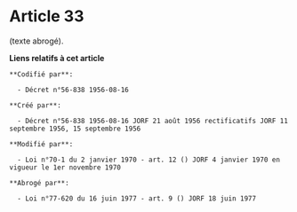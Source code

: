 # Article 33

(texte abrogé).

**Liens relatifs à cet article**

	**Codifié par**:

	  - Décret n°56-838 1956-08-16

	**Créé par**:

	  - Décret n°56-838 1956-08-16 JORF 21 août 1956 rectificatifs JORF 11 septembre 1956, 15 septembre 1956

	**Modifié par**:

	  - Loi n°70-1 du 2 janvier 1970 - art. 12 () JORF 4 janvier 1970 en vigueur le 1er novembre 1970

	**Abrogé par**:

	  - Loi n°77-620 du 16 juin 1977 - art. 9 () JORF 18 juin 1977
